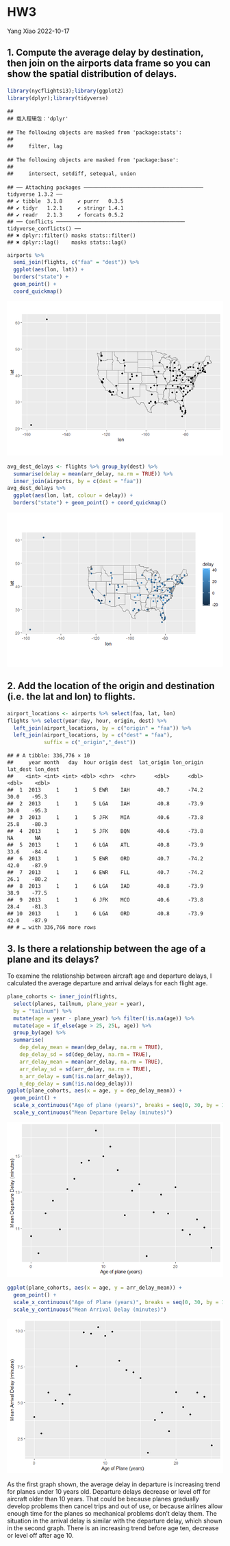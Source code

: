 HW3
================
Yang Xiao
2022-10-17

## 1. Compute the average delay by destination, then join on the airports data frame so you can show the spatial distribution of delays.

``` r
library(nycflights13);library(ggplot2)
library(dplyr);library(tidyverse)
```

    ## 
    ## 载入程辑包：'dplyr'

    ## The following objects are masked from 'package:stats':
    ## 
    ##     filter, lag

    ## The following objects are masked from 'package:base':
    ## 
    ##     intersect, setdiff, setequal, union

    ## ── Attaching packages ─────────────────────────────────────── tidyverse 1.3.2 ──
    ## ✔ tibble  3.1.8     ✔ purrr   0.3.5
    ## ✔ tidyr   1.2.1     ✔ stringr 1.4.1
    ## ✔ readr   2.1.3     ✔ forcats 0.5.2
    ## ── Conflicts ────────────────────────────────────────── tidyverse_conflicts() ──
    ## ✖ dplyr::filter() masks stats::filter()
    ## ✖ dplyr::lag()    masks stats::lag()

``` r
airports %>%
  semi_join(flights, c("faa" = "dest")) %>%
  ggplot(aes(lon, lat)) +
  borders("state") +
  geom_point() +
  coord_quickmap()
```

![](unnamed-chunk-1-1.png)<!-- -->

``` r
avg_dest_delays <- flights %>% group_by(dest) %>%
  summarise(delay = mean(arr_delay, na.rm = TRUE)) %>%
  inner_join(airports, by = c(dest = "faa"))
avg_dest_delays %>%
  ggplot(aes(lon, lat, colour = delay)) +
  borders("state") + geom_point() + coord_quickmap()
```

![](unnamed-chunk-2-1.png)<!-- -->

## 2. Add the location of the origin and destination (i.e. the lat and lon) to flights.

``` r
airport_locations <- airports %>% select(faa, lat, lon)
flights %>% select(year:day, hour, origin, dest) %>%
  left_join(airport_locations, by = c("origin" = "faa")) %>%
  left_join(airport_locations, by = c("dest" = "faa"),
            suffix = c("_origin","_dest"))
```

    ## # A tibble: 336,776 × 10
    ##     year month   day  hour origin dest  lat_origin lon_origin lat_dest lon_dest
    ##    <int> <int> <int> <dbl> <chr>  <chr>      <dbl>      <dbl>    <dbl>    <dbl>
    ##  1  2013     1     1     5 EWR    IAH         40.7      -74.2     30.0    -95.3
    ##  2  2013     1     1     5 LGA    IAH         40.8      -73.9     30.0    -95.3
    ##  3  2013     1     1     5 JFK    MIA         40.6      -73.8     25.8    -80.3
    ##  4  2013     1     1     5 JFK    BQN         40.6      -73.8     NA       NA  
    ##  5  2013     1     1     6 LGA    ATL         40.8      -73.9     33.6    -84.4
    ##  6  2013     1     1     5 EWR    ORD         40.7      -74.2     42.0    -87.9
    ##  7  2013     1     1     6 EWR    FLL         40.7      -74.2     26.1    -80.2
    ##  8  2013     1     1     6 LGA    IAD         40.8      -73.9     38.9    -77.5
    ##  9  2013     1     1     6 JFK    MCO         40.6      -73.8     28.4    -81.3
    ## 10  2013     1     1     6 LGA    ORD         40.8      -73.9     42.0    -87.9
    ## # … with 336,766 more rows

## 3. Is there a relationship between the age of a plane and its delays?

To examine the relationship between aircraft age and departure delays, I
calculated the average departure and arrival delays for each flight age.

``` r
plane_cohorts <- inner_join(flights,
  select(planes, tailnum, plane_year = year),
  by = "tailnum") %>%
  mutate(age = year - plane_year) %>% filter(!is.na(age)) %>%
  mutate(age = if_else(age > 25, 25L, age)) %>%
  group_by(age) %>%
  summarise(
    dep_delay_mean = mean(dep_delay, na.rm = TRUE),
    dep_delay_sd = sd(dep_delay, na.rm = TRUE),
    arr_delay_mean = mean(arr_delay, na.rm = TRUE),
    arr_delay_sd = sd(arr_delay, na.rm = TRUE),
    n_arr_delay = sum(!is.na(arr_delay)),
    n_dep_delay = sum(!is.na(dep_delay)))
ggplot(plane_cohorts, aes(x = age, y = dep_delay_mean)) +
  geom_point() +
  scale_x_continuous("Age of plane (years)", breaks = seq(0, 30, by = 10)) +
  scale_y_continuous("Mean Departure Delay (minutes)")
```

![](unnamed-chunk-4-1.png)<!-- -->

``` r
ggplot(plane_cohorts, aes(x = age, y = arr_delay_mean)) +
  geom_point() +
  scale_x_continuous("Age of Plane (years)", breaks = seq(0, 30, by = 10)) +
  scale_y_continuous("Mean Arrival Delay (minutes)")
```

![](unnamed-chunk-4-2.png)<!-- -->

As the first graph shown, the average delay in departure is increasing
trend for planes under 10 years old. Departure delays decrease or level
off for aircraft older than 10 years. That could be because planes
gradually develop problems then cancel trips and out of use, or because
airlines allow enough time for the planes so mechanical problems don’t
delay them. The situation in the arrival delay is similar with the
departure delay, which shown in the second graph. There is an increasing
trend before age ten, decrease or level off after age 10.
